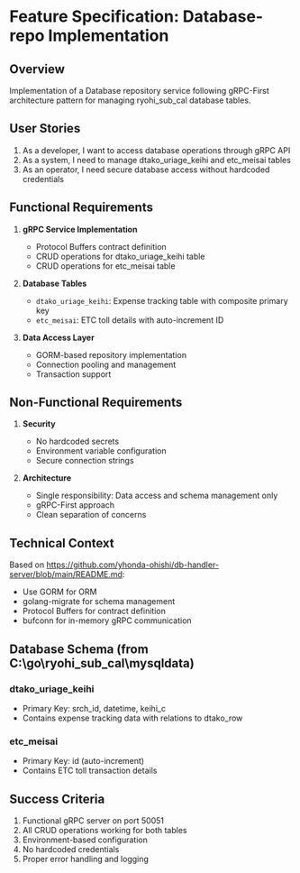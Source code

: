 # Feature Specification: Database-repo Implementation

## Overview
Implementation of a Database repository service following gRPC-First architecture pattern for managing ryohi_sub_cal database tables.

## User Stories
1. As a developer, I want to access database operations through gRPC API
2. As a system, I need to manage dtako_uriage_keihi and etc_meisai tables
3. As an operator, I need secure database access without hardcoded credentials

## Functional Requirements
1. **gRPC Service Implementation**
   - Protocol Buffers contract definition
   - CRUD operations for dtako_uriage_keihi table
   - CRUD operations for etc_meisai table

2. **Database Tables**
   - `dtako_uriage_keihi`: Expense tracking table with composite primary key
   - `etc_meisai`: ETC toll details with auto-increment ID

3. **Data Access Layer**
   - GORM-based repository implementation
   - Connection pooling and management
   - Transaction support

## Non-Functional Requirements
1. **Security**
   - No hardcoded secrets
   - Environment variable configuration
   - Secure connection strings

2. **Architecture**
   - Single responsibility: Data access and schema management only
   - gRPC-First approach
   - Clean separation of concerns

## Technical Context
Based on https://github.com/yhonda-ohishi/db-handler-server/blob/main/README.md:
- Use GORM for ORM
- golang-migrate for schema management
- Protocol Buffers for contract definition
- bufconn for in-memory gRPC communication

## Database Schema (from C:\go\ryohi_sub_cal\mysqldata)
### dtako_uriage_keihi
- Primary Key: srch_id, datetime, keihi_c
- Contains expense tracking data with relations to dtako_row

### etc_meisai
- Primary Key: id (auto-increment)
- Contains ETC toll transaction details

## Success Criteria
1. Functional gRPC server on port 50051
2. All CRUD operations working for both tables
3. Environment-based configuration
4. No hardcoded credentials
5. Proper error handling and logging